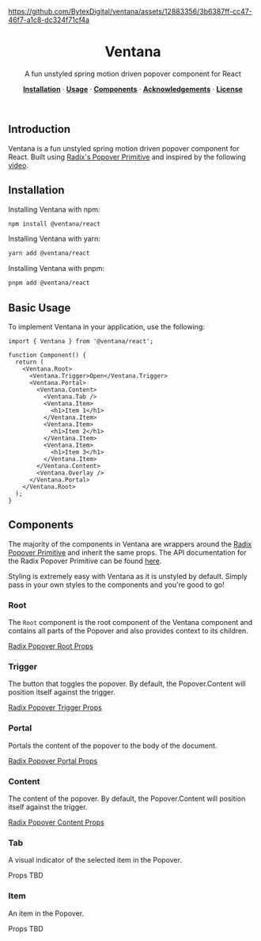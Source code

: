 https://github.com/BytexDigital/ventana/assets/12883356/3b6387ff-cc47-46f7-a1c8-dc324f71cf4a

<h1 align="center">Ventana</h1>

<p align="center">
A fun unstyled spring motion driven popover component for React
</p>

<p align="center">
  <a href="#installation"><strong>Installation</strong></a> ·
  <a href="#basic-usage"><strong>Usage</strong></a> ·
  <a href="#components"><strong>Components</strong></a> ·
  <a href="#acknowledgements"><strong>Acknowledgements</strong></a> ·
  <a href="#license"><strong>License</strong></a>
</p>
<br/>

## Introduction

Ventana is a fun unstyled spring motion driven popover component for React. Built using [Radix's Popover Primitive](https://www.radix-ui.com/primitives/docs/components/popover) and inspired by the following [video](https://www.youtube.com/watch?v=1VgrdLfDozo).

## Installation

Installing Ventana with npm:

```bash
npm install @ventana/react
```

Installing Ventana with yarn:

```bash
yarn add @ventana/react
```

Installing Ventana with pnpm:

```bash
pnpm add @ventana/react
```

## Basic Usage

To implement Ventana in your application, use the following:

```tsx
import { Ventana } from '@ventana/react';

function Component() {
  return (
    <Ventana.Root>
      <Ventana.Trigger>Open</Ventana.Trigger>
      <Ventana.Portal>
        <Ventana.Content>
          <Ventana.Tab />
          <Ventana.Item>
            <h1>Item 1</h1>
          </Ventana.Item>
          <Ventana.Item>
            <h1>Item 2</h1>
          </Ventana.Item>
          <Ventana.Item>
            <h1>Item 3</h1>
          </Ventana.Item>
        </Ventana.Content>
        <Ventana.Overlay />
      </Ventana.Portal>
    </Ventana.Root>
  );
}
```

## Components

The majority of the components in Ventana are wrappers around the [Radix Popover Primitive](https://www.radix-ui.com/primitives/docs/components/popover) and inherit the same props. The API documentation for the Radix Popover Primitive can be found [here](https://www.radix-ui.com/primitives/docs/components/popover#api-reference).

Styling is extremely easy with Ventana as it is unstyled by default. Simply pass in your own styles to the components and you're good to go!

### Root

The `Root` component is the root component of the Ventana component and contains all parts of the Popover and also provides context to its children.

[Radix Popover Root Props](https://www.radix-ui.com/primitives/docs/components/popover#root)

### Trigger

The button that toggles the popover. By default, the Popover.Content will position itself against the trigger.

[Radix Popover Trigger Props](https://www.radix-ui.com/primitives/docs/components/popover#trigger)

### Portal

Portals the content of the popover to the body of the document.

[Radix Popover Portal Props](https://www.radix-ui.com/primitives/docs/components/popover#portal)

### Content

The content of the popover. By default, the Popover.Content will position itself against the trigger.

[Radix Popover Content Props](https://www.radix-ui.com/primitives/docs/components/popover#content)

### Tab

A visual indicator of the selected item in the Popover.

Props TBD

### Item

An item in the Popover.

Props TBD
